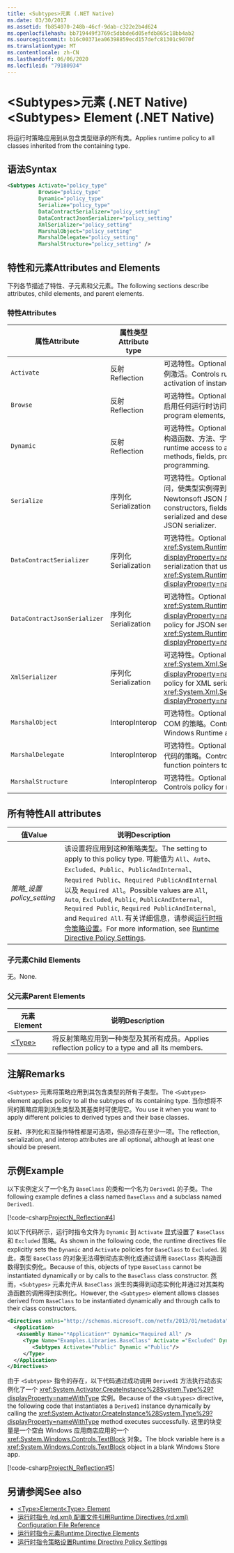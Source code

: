 ```yaml
---
title: <Subtypes>元素 (.NET Native)
ms.date: 03/30/2017
ms.assetid: fb854070-248b-46cf-9dab-c322e2b4d624
ms.openlocfilehash: bb719449f3769c5dbbde6d05efdb865c18bb4ab2
ms.sourcegitcommit: b16c00371ea06398859ecd157defc81301c9070f
ms.translationtype: MT
ms.contentlocale: zh-CN
ms.lasthandoff: 06/06/2020
ms.locfileid: "79180934"
---
```

# <a name="subtypes-element-net-native"></a><span data-ttu-id="b0c85-102">\<Subtypes>元素 (.NET Native)</span><span class="sxs-lookup"><span data-stu-id="b0c85-102">\<Subtypes> Element (.NET Native)</span></span>
<span data-ttu-id="b0c85-103">将运行时策略应用到从包含类型继承的所有类。</span><span class="sxs-lookup"><span data-stu-id="b0c85-103">Applies runtime policy to all classes inherited from the containing type.</span></span>  
  
## <a name="syntax"></a><span data-ttu-id="b0c85-104">语法</span><span class="sxs-lookup"><span data-stu-id="b0c85-104">Syntax</span></span>  
  
```xml  
<Subtypes Activate="policy_type"  
          Browse="policy_type"  
          Dynamic="policy_type"  
          Serialize="policy_type"
          DataContractSerializer="policy_setting"  
          DataContractJsonSerializer="policy_setting"  
          XmlSerializer="policy_setting"  
          MarshalObject="policy_setting"  
          MarshalDelegate="policy_setting"  
          MarshalStructure="policy_setting" />  
```  
  
## <a name="attributes-and-elements"></a><span data-ttu-id="b0c85-105">特性和元素</span><span class="sxs-lookup"><span data-stu-id="b0c85-105">Attributes and Elements</span></span>  
 <span data-ttu-id="b0c85-106">下列各节描述了特性、子元素和父元素。</span><span class="sxs-lookup"><span data-stu-id="b0c85-106">The following sections describe attributes, child elements, and parent elements.</span></span>  
  
### <a name="attributes"></a><span data-ttu-id="b0c85-107">特性</span><span class="sxs-lookup"><span data-stu-id="b0c85-107">Attributes</span></span>  
  
|<span data-ttu-id="b0c85-108">属性</span><span class="sxs-lookup"><span data-stu-id="b0c85-108">Attribute</span></span>|<span data-ttu-id="b0c85-109">属性类型</span><span class="sxs-lookup"><span data-stu-id="b0c85-109">Attribute type</span></span>|<span data-ttu-id="b0c85-110">说明</span><span class="sxs-lookup"><span data-stu-id="b0c85-110">Description</span></span>|  
|---------------|--------------------|-----------------|  
|`Activate`|<span data-ttu-id="b0c85-111">反射</span><span class="sxs-lookup"><span data-stu-id="b0c85-111">Reflection</span></span>|<span data-ttu-id="b0c85-112">可选特性。</span><span class="sxs-lookup"><span data-stu-id="b0c85-112">Optional attribute.</span></span> <span data-ttu-id="b0c85-113">控制运行时对构造函数的访问，以启用实例激活。</span><span class="sxs-lookup"><span data-stu-id="b0c85-113">Controls runtime access to constructors to enable activation of instances.</span></span>|  
|`Browse`|<span data-ttu-id="b0c85-114">反射</span><span class="sxs-lookup"><span data-stu-id="b0c85-114">Reflection</span></span>|<span data-ttu-id="b0c85-115">可选特性。</span><span class="sxs-lookup"><span data-stu-id="b0c85-115">Optional attribute.</span></span> <span data-ttu-id="b0c85-116">控制对有关程序元素信息的查询，但并不启用任何运行时访问。</span><span class="sxs-lookup"><span data-stu-id="b0c85-116">Controls querying for information about program elements, but does not enable any runtime access.</span></span>|  
|`Dynamic`|<span data-ttu-id="b0c85-117">反射</span><span class="sxs-lookup"><span data-stu-id="b0c85-117">Reflection</span></span>|<span data-ttu-id="b0c85-118">可选特性。</span><span class="sxs-lookup"><span data-stu-id="b0c85-118">Optional attribute.</span></span> <span data-ttu-id="b0c85-119">控制运行时对所有类型成员的访问，包括构造函数、方法、字段、属性和事件，以启用动态编程。</span><span class="sxs-lookup"><span data-stu-id="b0c85-119">Controls runtime access to all type members, including constructors, methods, fields, properties, and events, to enable dynamic programming.</span></span>|  
|`Serialize`|<span data-ttu-id="b0c85-120">序列化</span><span class="sxs-lookup"><span data-stu-id="b0c85-120">Serialization</span></span>|<span data-ttu-id="b0c85-121">可选特性。</span><span class="sxs-lookup"><span data-stu-id="b0c85-121">Optional attribute.</span></span> <span data-ttu-id="b0c85-122">控制运行时对构造函数、字段和属性的访问，使类型实例得到序列化和反序列化处理，这是通过库进行的，例如 Newtonsoft JSON 序列化程序。</span><span class="sxs-lookup"><span data-stu-id="b0c85-122">Controls runtime access to constructors, fields, and properties, to enable type instances to be serialized and deserialized by libraries such as the Newtonsoft JSON serializer.</span></span>|  
|`DataContractSerializer`|<span data-ttu-id="b0c85-123">序列化</span><span class="sxs-lookup"><span data-stu-id="b0c85-123">Serialization</span></span>|<span data-ttu-id="b0c85-124">可选特性。</span><span class="sxs-lookup"><span data-stu-id="b0c85-124">Optional attribute.</span></span> <span data-ttu-id="b0c85-125">控制使用 <xref:System.Runtime.Serialization.DataContractSerializer?displayProperty=nameWithType> 类的序列化策略。</span><span class="sxs-lookup"><span data-stu-id="b0c85-125">Controls policy for serialization that uses the <xref:System.Runtime.Serialization.DataContractSerializer?displayProperty=nameWithType> class.</span></span>|  
|`DataContractJsonSerializer`|<span data-ttu-id="b0c85-126">序列化</span><span class="sxs-lookup"><span data-stu-id="b0c85-126">Serialization</span></span>|<span data-ttu-id="b0c85-127">可选特性。</span><span class="sxs-lookup"><span data-stu-id="b0c85-127">Optional attribute.</span></span> <span data-ttu-id="b0c85-128">控制使用 <xref:System.Runtime.Serialization.Json.DataContractJsonSerializer?displayProperty=nameWithType> 类的 JSON 序列化策略。</span><span class="sxs-lookup"><span data-stu-id="b0c85-128">Controls policy for JSON serialization that uses the <xref:System.Runtime.Serialization.Json.DataContractJsonSerializer?displayProperty=nameWithType> class.</span></span>|  
|`XmlSerializer`|<span data-ttu-id="b0c85-129">序列化</span><span class="sxs-lookup"><span data-stu-id="b0c85-129">Serialization</span></span>|<span data-ttu-id="b0c85-130">可选特性。</span><span class="sxs-lookup"><span data-stu-id="b0c85-130">Optional attribute.</span></span> <span data-ttu-id="b0c85-131">控制使用 <xref:System.Xml.Serialization.XmlSerializer?displayProperty=nameWithType> 类的 XML 序列化策略。</span><span class="sxs-lookup"><span data-stu-id="b0c85-131">Controls policy for XML serialization that uses the <xref:System.Xml.Serialization.XmlSerializer?displayProperty=nameWithType> class.</span></span>|  
|`MarshalObject`|<span data-ttu-id="b0c85-132">Interop</span><span class="sxs-lookup"><span data-stu-id="b0c85-132">Interop</span></span>|<span data-ttu-id="b0c85-133">可选特性。</span><span class="sxs-lookup"><span data-stu-id="b0c85-133">Optional attribute.</span></span> <span data-ttu-id="b0c85-134">控制封送引用类型到 Windows 运行时和 COM 的策略。</span><span class="sxs-lookup"><span data-stu-id="b0c85-134">Controls policy for marshaling reference types to Windows Runtime and COM.</span></span>|  
|`MarshalDelegate`|<span data-ttu-id="b0c85-135">Interop</span><span class="sxs-lookup"><span data-stu-id="b0c85-135">Interop</span></span>|<span data-ttu-id="b0c85-136">可选特性。</span><span class="sxs-lookup"><span data-stu-id="b0c85-136">Optional attribute.</span></span> <span data-ttu-id="b0c85-137">控制将委托类型作为函数指针封送到本机代码的策略。</span><span class="sxs-lookup"><span data-stu-id="b0c85-137">Controls policy for marshaling delegate types as function pointers to native code.</span></span>|  
|`MarshalStructure`|<span data-ttu-id="b0c85-138">Interop</span><span class="sxs-lookup"><span data-stu-id="b0c85-138">Interop</span></span>|<span data-ttu-id="b0c85-139">可选特性。</span><span class="sxs-lookup"><span data-stu-id="b0c85-139">Optional attribute.</span></span> <span data-ttu-id="b0c85-140">控制封送处理值类型到本机代码的策略。</span><span class="sxs-lookup"><span data-stu-id="b0c85-140">Controls policy for marshaling value types to native code.</span></span>|  
  
## <a name="all-attributes"></a><span data-ttu-id="b0c85-141">所有特性</span><span class="sxs-lookup"><span data-stu-id="b0c85-141">All attributes</span></span>  
  
|<span data-ttu-id="b0c85-142">值</span><span class="sxs-lookup"><span data-stu-id="b0c85-142">Value</span></span>|<span data-ttu-id="b0c85-143">说明</span><span class="sxs-lookup"><span data-stu-id="b0c85-143">Description</span></span>|  
|-----------|-----------------|  
|<span data-ttu-id="b0c85-144">*策略_设置*</span><span class="sxs-lookup"><span data-stu-id="b0c85-144">*policy_setting*</span></span>|<span data-ttu-id="b0c85-145">该设置将应用到这种策略类型。</span><span class="sxs-lookup"><span data-stu-id="b0c85-145">The setting to apply to this policy type.</span></span> <span data-ttu-id="b0c85-146">可能值为 `All`、`Auto`、`Excluded`、`Public`、`PublicAndInternal`、`Required Public`、`Required PublicAndInternal` 以及 `Required All`。</span><span class="sxs-lookup"><span data-stu-id="b0c85-146">Possible values are `All`, `Auto`, `Excluded`, `Public`, `PublicAndInternal`, `Required Public`, `Required PublicAndInternal`, and `Required All`.</span></span> <span data-ttu-id="b0c85-147">有关详细信息，请参阅[运行时指令策略设置](runtime-directive-policy-settings.md)。</span><span class="sxs-lookup"><span data-stu-id="b0c85-147">For more information, see [Runtime Directive Policy Settings](runtime-directive-policy-settings.md).</span></span>|  
  
### <a name="child-elements"></a><span data-ttu-id="b0c85-148">子元素</span><span class="sxs-lookup"><span data-stu-id="b0c85-148">Child Elements</span></span>  
 <span data-ttu-id="b0c85-149">无。</span><span class="sxs-lookup"><span data-stu-id="b0c85-149">None.</span></span>  
  
### <a name="parent-elements"></a><span data-ttu-id="b0c85-150">父元素</span><span class="sxs-lookup"><span data-stu-id="b0c85-150">Parent Elements</span></span>  
  
|<span data-ttu-id="b0c85-151">元素</span><span class="sxs-lookup"><span data-stu-id="b0c85-151">Element</span></span>|<span data-ttu-id="b0c85-152">说明</span><span class="sxs-lookup"><span data-stu-id="b0c85-152">Description</span></span>|  
|-------------|-----------------|  
|[\<Type>](type-element-net-native.md)|<span data-ttu-id="b0c85-153">将反射策略应用到一种类型及其所有成员。</span><span class="sxs-lookup"><span data-stu-id="b0c85-153">Applies reflection policy to a type and all its members.</span></span>|  
  
## <a name="remarks"></a><span data-ttu-id="b0c85-154">注解</span><span class="sxs-lookup"><span data-stu-id="b0c85-154">Remarks</span></span>  
 <span data-ttu-id="b0c85-155">`<Subtypes>` 元素将策略应用到其包含类型的所有子类型。</span><span class="sxs-lookup"><span data-stu-id="b0c85-155">The `<Subtypes>` element applies policy to all the subtypes of its containing type.</span></span> <span data-ttu-id="b0c85-156">当你想将不同的策略应用到派生类型及其基类时可使用它。</span><span class="sxs-lookup"><span data-stu-id="b0c85-156">You use it when you want to apply different policies to derived types and their base classes.</span></span>  
  
 <span data-ttu-id="b0c85-157">反射、序列化和互操作特性都是可选项，但必须存在至少一项。</span><span class="sxs-lookup"><span data-stu-id="b0c85-157">The reflection, serialization, and interop attributes are all optional, although at least one should be present.</span></span>  
  
## <a name="example"></a><span data-ttu-id="b0c85-158">示例</span><span class="sxs-lookup"><span data-stu-id="b0c85-158">Example</span></span>  
 <span data-ttu-id="b0c85-159">以下实例定义了一个名为 `BaseClass` 的类和一个名为 `Derived1` 的子类。</span><span class="sxs-lookup"><span data-stu-id="b0c85-159">The following example defines a class named `BaseClass` and a subclass named `Derived1`.</span></span>  
  
 [!code-csharp[ProjectN_Reflection#4](../../../samples/snippets/csharp/VS_Snippets_CLR/projectn_reflection/cs/subtypes.cs#4)]  
  
 <span data-ttu-id="b0c85-160">如以下代码所示，运行时指令文件为 `Dynamic` 到 `Activate` 显式设置了 `BaseClass` 和 `Excluded` 策略。</span><span class="sxs-lookup"><span data-stu-id="b0c85-160">As shown in the following code, the runtime directives file explicitly sets the `Dynamic` and `Activate` policies for `BaseClass` to `Excluded`.</span></span> <span data-ttu-id="b0c85-161">因此，类型 `BaseClass` 的对象无法得到动态实例化或通过调用 `BaseClass` 类构造函数得到实例化。</span><span class="sxs-lookup"><span data-stu-id="b0c85-161">Because of this, objects of type `BaseClass` cannot be instantiated dynamically or by calls to the `BaseClass` class constructor.</span></span> <span data-ttu-id="b0c85-162">然而，`<Subtypes>` 元素允许从 `BaseClass` 派生的类得到动态实例化并通过对其类构造函数的调用得到实例化。</span><span class="sxs-lookup"><span data-stu-id="b0c85-162">However, the `<Subtypes>` element allows classes derived from `BaseClass` to be instantiated dynamically and through calls to their class constructors.</span></span>  
  
```xml  
<Directives xmlns="http://schemas.microsoft.com/netfx/2013/01/metadata">  
  <Application>  
   <Assembly Name="*Application*" Dynamic="Required All" />  
     <Type Name="Examples.Libraries.BaseClass" Activate ="Excluded" Dynamic="Excluded" >  
        <Subtypes Activate="Public" Dynamic ="Public"/>  
     </Type>  
  </Application>  
</Directives>  
```  
  
 <span data-ttu-id="b0c85-163">由于 `<Subtypes>` 指令的存在，以下代码通过成功调用 `Derived1` 方法执行动态实例化了一个 <xref:System.Activator.CreateInstance%28System.Type%29?displayProperty=nameWithType> 实例。</span><span class="sxs-lookup"><span data-stu-id="b0c85-163">Because of the `<Subtypes>` directive, the following code that instantiates a `Derived1` instance dynamically by calling the <xref:System.Activator.CreateInstance%28System.Type%29?displayProperty=nameWithType> method executes successfully.</span></span>  <span data-ttu-id="b0c85-164">这里的块变量是一个空白 Windows 应用商店应用的一个 <xref:System.Windows.Controls.TextBlock> 对象。</span><span class="sxs-lookup"><span data-stu-id="b0c85-164">The block variable here is a <xref:System.Windows.Controls.TextBlock> object in a blank Windows Store app.</span></span>  
  
 [!code-csharp[ProjectN_Reflection#5](../../../samples/snippets/csharp/VS_Snippets_CLR/projectn_reflection/cs/subtypes.cs#5)]  
  
## <a name="see-also"></a><span data-ttu-id="b0c85-165">另请参阅</span><span class="sxs-lookup"><span data-stu-id="b0c85-165">See also</span></span>

- [<span data-ttu-id="b0c85-166">\<Type>Element</span><span class="sxs-lookup"><span data-stu-id="b0c85-166">\<Type> Element</span></span>](type-element-net-native.md)
- [<span data-ttu-id="b0c85-167">运行时指令 (rd.xml) 配置文件引用</span><span class="sxs-lookup"><span data-stu-id="b0c85-167">Runtime Directives (rd.xml) Configuration File Reference</span></span>](runtime-directives-rd-xml-configuration-file-reference.md)
- [<span data-ttu-id="b0c85-168">运行时指令元素</span><span class="sxs-lookup"><span data-stu-id="b0c85-168">Runtime Directive Elements</span></span>](runtime-directive-elements.md)
- [<span data-ttu-id="b0c85-169">运行时指令策略设置</span><span class="sxs-lookup"><span data-stu-id="b0c85-169">Runtime Directive Policy Settings</span></span>](runtime-directive-policy-settings.md)
